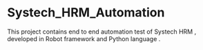 # Systech_HRM_Automation
This project contains end to end automation test of Systech HRM , developed in Robot framework and Python language .
